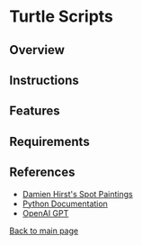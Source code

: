 # Turtle Scripts

## Overview


## Instructions


## Features


## Requirements


## References
- [Damien Hirst's Spot Paintings](https://www.myartbroker.com/artist-damien-hirst/articles/damien-hirst-spot-paintings)
- [Python Documentation](https://docs.python.org/3/)
- [OpenAI GPT](https://www.openai.com/)

[Back to main page](https://github.com/ErkanHatipoglu/100-days-of-code)

